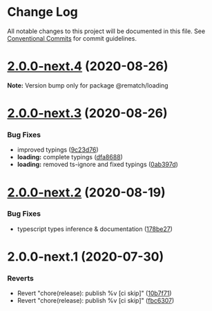 # Change Log

All notable changes to this project will be documented in this file.
See [Conventional Commits](https://conventionalcommits.org) for commit guidelines.

# [2.0.0-next.4](https://github.com/rematch/rematch/compare/@rematch/loading@2.0.0-next.3...@rematch/loading@2.0.0-next.4) (2020-08-26)

**Note:** Version bump only for package @rematch/loading





# [2.0.0-next.3](https://github.com/rematch/rematch/compare/@rematch/loading@2.0.0-next.2...@rematch/loading@2.0.0-next.3) (2020-08-26)


### Bug Fixes

* improved typings ([9c23d76](https://github.com/rematch/rematch/commit/9c23d766f230f1947f2e45f7bc173d6b00a6d5d5))
* **loading:** complete typings ([dfa8688](https://github.com/rematch/rematch/commit/dfa86880b6896b2c0fa645ad888e1693e8019c05))
* **loading:** removed ts-ignore and fixed typings ([0ab397d](https://github.com/rematch/rematch/commit/0ab397d6fbb115da23db011dbb3dd57b9fcee3e1))





# [2.0.0-next.2](https://github.com/rematch/rematch/compare/@rematch/loading@2.0.0-next.1...@rematch/loading@2.0.0-next.2) (2020-08-19)


### Bug Fixes

* typescript types inference & documentation ([178be27](https://github.com/rematch/rematch/commit/178be27a55753f16bb0c31ed08ab9f8dc2175d4b))





# 2.0.0-next.1 (2020-07-30)


### Reverts

* Revert "chore(release): publish %v [ci skip]" ([10b7f71](https://github.com/rematch/rematch/commit/10b7f71f88b44e6d9bf6f60a9c207e01014ff700))
* Revert "chore(release): publish %v [ci skip]" ([fbc6307](https://github.com/rematch/rematch/commit/fbc6307eec881a9856d01217c2cb570f2d131ca0))
